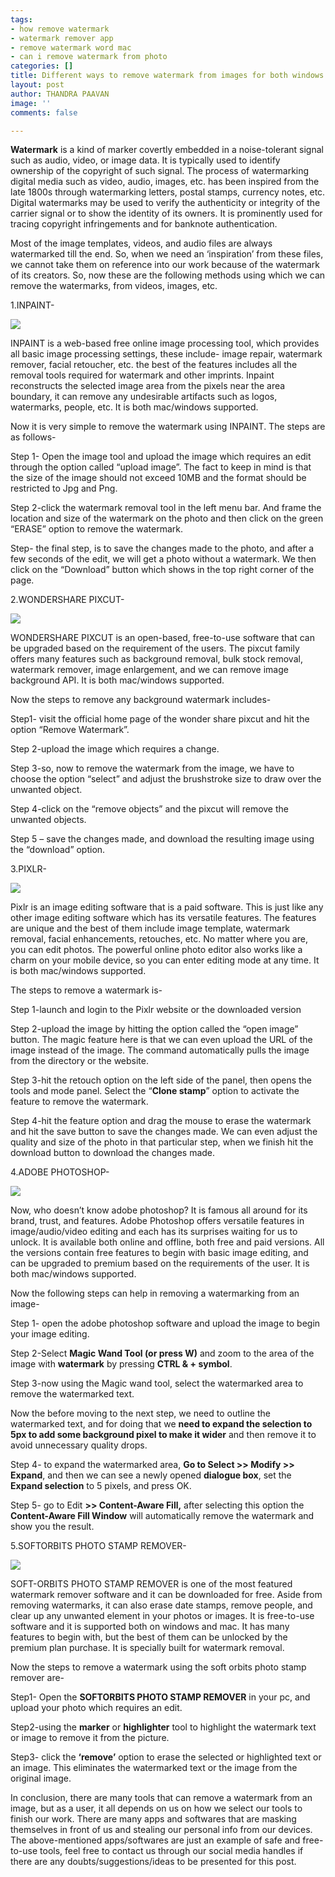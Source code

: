 ```yaml
---
tags:
- how remove watermark
- watermark remover app
- remove watermark word mac
- can i remove watermark from photo
categories: []
title: Different ways to remove watermark from images for both windows and mac users
layout: post
author: THANDRA PAAVAN
image: ''
comments: false

---
```

**Watermark** is a kind of marker covertly embedded in a noise-tolerant signal such as audio, video, or image data. It is typically used to identify ownership of the copyright of such signal. The process of watermarking digital media such as video, audio, images, etc. has been inspired from the late 1800s through watermarking letters, postal stamps, currency notes, etc. Digital watermarks may be used to verify the authenticity or integrity of the carrier signal or to show the identity of its owners. It is prominently used for tracing copyright infringements and for banknote authentication.

Most of the image templates, videos, and audio files are always watermarked till the end. So, when we need an ‘inspiration’ from these files, we cannot take them on reference into our work because of the watermark of its creators. So, now these are the following methods using which we can remove the watermarks, from videos, images, etc.

1\.INPAINT-

![](/uploads/1.png)

INPAINT is a web-based free online image processing tool, which provides all basic image processing settings, these include- image repair, watermark remover, facial retoucher, etc. the best of the features includes all the removal tools required for watermark and other imprints. Inpaint reconstructs the selected image area from the pixels near the area boundary, it can remove any undesirable artifacts such as logos, watermarks, people, etc. It is both mac/windows supported.

 Now it is very simple to remove the watermark using INPAINT. The steps are as follows-

Step 1- Open the image tool and upload the image which requires an edit through the option called “upload image”. The fact to keep in mind is that the size of the image should not exceed 10MB and the format should be restricted to Jpg and Png.

Step 2-click the watermark removal tool in the left menu bar. And frame the location and size of the watermark on the photo and then click on the green “ERASE” option to remove the watermark.

Step- the final step, is to save the changes made to the photo, and after a few seconds of the edit, we will get a photo without a watermark. We then click on the “Download” button which shows in the top right corner of the page.

2\.WONDERSHARE PIXCUT-

![](/uploads/water-2.png)

WONDERSHARE PIXCUT is an open-based, free-to-use software that can be upgraded based on the requirement of the users. The pixcut family offers many features such as background removal, bulk stock removal, watermark remover, image enlargement, and we can remove image background API. It is both mac/windows supported.

Now the steps to remove any background watermark includes-

Step1- visit the official home page of the wonder share pixcut and hit the option “Remove Watermark”.

Step 2-upload the image which requires a change.

Step 3-so, now to remove the watermark from the image, we have to choose the option “select” and adjust the brushstroke size to draw over the unwanted object.

Step 4-click on the “remove objects” and the pixcut will remove the unwanted objects.

Step 5 – save the changes made, and download the resulting image using the “download” option.

3\.PIXLR-

![](/uploads/water-3.png)

Pixlr is an image editing software that is a paid software. This is just like any other image editing software which has its versatile features. The features are unique and the best of them include image template, watermark removal, facial enhancements, retouches, etc. No matter where you are, you can edit photos. The powerful online photo editor also works like a charm on your mobile device, so you can enter editing mode at any time. It is both mac/windows supported.

The steps to remove a watermark is-

Step 1-launch and login to the Pixlr website or the downloaded version

Step 2-upload the image by hitting the option called the “open image” button. The magic feature here is that we can even upload the URL of the image instead of the image. The command automatically pulls the image from the directory or the website.

Step 3-hit the retouch option on the left side of the panel, then opens the tools and mode panel. Select the “**Clone stamp**” option to activate the feature to remove the watermark.

Step 4-hit the feature option and drag the mouse to erase the watermark and hit the save button to save the changes made. We can even adjust the quality and size of the photo in that particular step, when we finish hit the download button to download the changes made.

4\.ADOBE PHOTOSHOP-

![](/uploads/5.png)

Now, who doesn’t know adobe photoshop? It is famous all around for its brand, trust, and features. Adobe Photoshop offers versatile features in image/audio/video editing and each has its surprises waiting for us to unlock. It is available both online and offline, both free and paid versions. All the versions contain free features to begin with basic image editing, and can be upgraded to premium based on the requirements of the user. It is both mac/windows supported. 

 Now the following steps can help in removing a watermarking from an image-

Step 1- open the adobe photoshop software and upload the image to begin your image editing.

Step 2-Select **Magic Wand Tool (or press W)** and zoom to the area of the image with **watermark** by pressing **CTRL & + symbol**.

Step 3-now using the Magic wand tool, select the watermarked area to remove the watermarked text.

Now the before moving to the next step, we need to outline the watermarked text, and for doing that we **need to expand the selection to 5px to add some background pixel to make it wider** and then remove it to avoid unnecessary quality drops.

Step 4- to expand the watermarked area, **Go to Select >> Modify >> Expand**, and then we can see a newly opened **dialogue box**, set the **Expand selection** to 5 pixels, and press OK.

Step 5- go to Edit **>> Content-Aware Fill,** after selecting this option the **Content-Aware Fill Window** will automatically remove the watermark and show you the result.

5\.SOFTORBITS PHOTO STAMP REMOVER-

![](/uploads/6.jpg)

SOFT-ORBITS PHOTO STAMP REMOVER is one of the most featured watermark remover software and it can be downloaded for free. Aside from removing watermarks, it can also erase date stamps, remove people, and clear up any unwanted element in your photos or images. It is free-to-use software and it is supported both on windows and mac. It has many features to begin with, but the best of them can be unlocked by the premium plan purchase. It is specially built for watermark removal. 

Now the steps to remove a watermark using the soft orbits photo stamp remover are-

Step1- Open the **SOFTORBITS PHOTO STAMP REMOVER** in your pc, and upload your photo which requires an edit.

Step2-using the **marker** or **highlighter** tool to highlight the watermark text or image to remove it from the picture.

Step3- click the **‘remove’** option to erase the selected or highlighted text or an image. This eliminates the watermarked text or the image from the original image.

In conclusion, there are many tools that can remove a watermark from an image, but as a user, it all depends on us on how we select our tools to finish our work. There are many apps and softwares that are masking themselves in front of us and stealing our personal info from our devices. The above-mentioned apps/softwares are just an example of safe and free-to-use tools, feel free to contact us through our social media handles if there are any doubts/suggestions/ideas to be presented for this post.